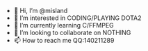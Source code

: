 - 👋 Hi, I’m @misland
- 👀 I’m interested in CODING/PLAYING DOTA2
- 🌱 I’m currently learning C/FFMPEG
- 💞️ I’m looking to collaborate on NOTHING
- 📫 How to reach me QQ:140211289

<!---
misland/misland is a ✨ special ✨ repository because its `README.md` (this file) appears on your GitHub profile.
You can click the Preview link to take a look at your changes.
--->
